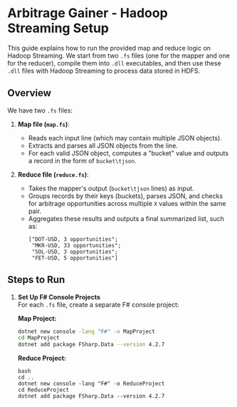 # Arbitrage Gainer - Hadoop Streaming Setup

This guide explains how to run the provided map and reduce logic on Hadoop Streaming. We start from two `.fs` files (one for the mapper and one for the reducer), compile them into `.dll` executables, and then use these `.dll` files with Hadoop Streaming to process data stored in HDFS.

## Overview

We have two `.fs` files:

1. **Map file (`map.fs`)**:
   - Reads each input line (which may contain multiple JSON objects).
   - Extracts and parses all JSON objects from the line.
   - For each valid JSON object, computes a "bucket" value and outputs a record in the form of `bucket\tjson`.

2. **Reduce file (`reduce.fs`)**:
   - Takes the mapper's output (`bucket\tjson` lines) as input.
   - Groups records by their keys (buckets), parses JSON, and checks for arbitrage opportunities across multiple `X` values within the same pair.
   - Aggregates these results and outputs a final summarized list, such as:
     ```
     ["DOT-USD, 3 opportunities";
      "MKR-USD, 33 opportunities";
      "SOL-USD, 3 opportunities";
      "FET-USD, 5 opportunities"]
     ```

## Steps to Run

1. **Set Up F# Console Projects**  
   For each `.fs` file, create a separate F# console project:

   **Map Project:**
   ```bash
   dotnet new console -lang "F#" -o MapProject
   cd MapProject
   dotnet add package FSharp.Data --version 4.2.7
    ```
   **Reduce Project:**
    ```
    bash
    cd ..
    dotnet new console -lang "F#" -o ReduceProject
    cd ReduceProject
    dotnet add package FSharp.Data --version 4.2.7
    ```
    